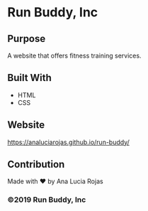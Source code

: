 # Run Buddy, Inc

## Purpose
A website that offers fitness training services. 

## Built With
* HTML
* CSS

## Website
https://analuciarojas.github.io/run-buddy/


## Contribution
Made with ❤️ by  Ana Lucia Rojas 

### ©️2019 Run Buddy, Inc 